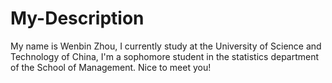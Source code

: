# My-Description
My name is Wenbin Zhou, I currently study at the University of Science and Technology of China, I'm a sophomore student in the statistics department of the School of Management. Nice to meet you!
